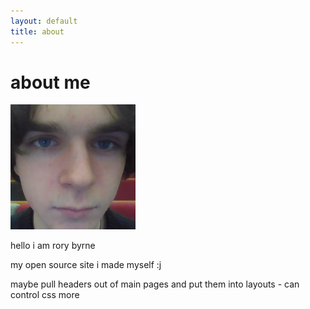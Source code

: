 ```yaml
---
layout: default
title: about
---
```


# about me

<img width=200 src="/assets/rory.jpeg">

hello i am rory byrne

my open source site i made myself :j

maybe pull headers out of main pages and put them into layouts - can control css more